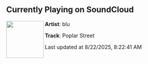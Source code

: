 ## Currently Playing on SoundCloud

[<img align="left" width="100" src="https://i1.sndcdn.com/artworks-wH1Vhy7fvEync0Yf-ynwQhA-t500x500.jpg">](https://soundcloud.com/blu_beats/poplar-street-3)

**Artist**: blu 

**Track**: Poplar Street

Last updated at 8/22/2025, 8:22:41 AM

